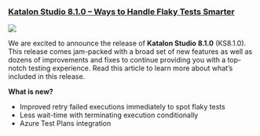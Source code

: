 ### [Katalon Studio 8.1.0 – Ways to Handle Flaky Tests Smarter](https://www.katalon.com/resources-center/blog/studio-8-1-handle-flaky-tests/?utm_source=katalon&utm_medium=ks_start_page)

  <img src="https://d1h3p5fzmizjvp.cloudfront.net/wp-content/uploads/2021/08/Banner_-Katalon-Studio-8.1-Is-Here-.png">
  
We are excited to announce the release of **Katalon Studio 8.1.0** (KS8.1.0). This release comes jam-packed with a broad set of new features as well as dozens of improvements and fixes to continue providing you with a top-notch testing experience. Read this article to learn more about what’s included in this release.

**What is new?**

  * Improved retry failed executions immediately to spot flaky tests
  * Less wait-time with terminating execution conditionally
  * Azure Test Plans integration
